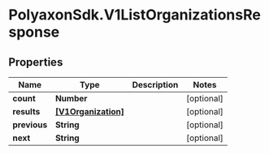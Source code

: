 # PolyaxonSdk.V1ListOrganizationsResponse

## Properties

Name | Type | Description | Notes
------------ | ------------- | ------------- | -------------
**count** | **Number** |  | [optional] 
**results** | [**[V1Organization]**](V1Organization.md) |  | [optional] 
**previous** | **String** |  | [optional] 
**next** | **String** |  | [optional] 


